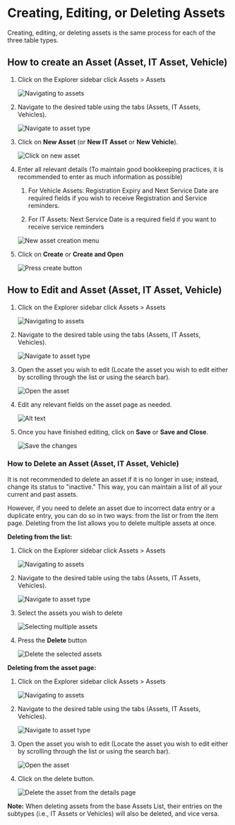 # Creating, Editing, or Deleting Assets

Creating, editing, or deleting assets is the same process for each of the three table types.


## How to create an Asset (Asset, IT Asset, Vehicle)

1. Click on the Explorer sidebar click Assets &gt; Assets  

    ![Navigating to assets](<Navigating to Assets.png>)

2. Navigate to the desired table using the tabs (Assets, IT Assets, Vehicles).  

    ![Navigate to asset type](<Navigate to asset type.png>)

3. Click on **New Asset** (or **New IT Asset** or **New Vehicle**).  

    ![Click on new asset](<Click on new asset.png>)

4. Enter all relevant details (To maintain good bookkeeping practices, it is recommended to enter as much information as possible)  
    
    1. For Vehicle Assets: Registration Expiry and Next Service Date are required fields if you wish to receive Registration and Service reminders.

    2. For IT Assets: Next Service Date is a required field if you want to receive service reminders  

    ![New asset creation menu](<New asset creation menu.png>)

5. Click on **Create** or ****Create and Open**** 

    ![Press create button](<Press create button.png>)

## How to Edit and Asset (Asset, IT Asset, Vehicle)

1. Click on the Explorer sidebar click Assets &gt; Assets  

    ![Navigating to assets](<Navigating to Assets.png>)

2. Navigate to the desired table using the tabs (Assets, IT Assets, Vehicles).

    ![Navigate to asset type](<Navigate to asset type.png>)

3. Open the asset you wish to edit (Locate the asset you wish to edit either by scrolling through the list or using the search bar).  

    ![Open the asset](<Open the asset.png>)

4. Edit any relevant fields on the asset page as needed.  

    ![Alt text](<Updating the asset information on the details page.png>)

5. Once you have finished editing, click on **Save** or **Save and Close**.  

    ![Save the changes](<Save the changes.png>)

### How to Delete an Asset (Asset, IT Asset, Vehicle)

It is not recommended to delete an asset if it is no longer in use; instead, change its status to "inactive." This way, you can maintain a list of all your current and past assets.

However, if you need to delete an asset due to incorrect data entry or a duplicate entry, you can do so in two ways: from the list or from the item page. Deleting from the list allows you to delete multiple assets at once.

**Deleting from the list:**

1. Click on the Explorer sidebar click Assets &gt; Assets  

    ![Navigating to assets](<Navigating to Assets.png>)

2. Navigate to the desired table using the tabs (Assets, IT Assets, Vehicles).  

    ![Navigate to asset type](<Navigate to asset type.png>)

3. Select the assets you wish to delete 

    ![Selecting multiple assets](<Selecting multiple assets.png>)

4. Press the **Delete** button 

    ![Delete the selected assets](<Delete the selected assets.png>)

**Deleting from the asset page:**

1. Click on the Explorer sidebar click Assets &gt; Assets 

    ![Navigating to assets](<Navigating to Assets.png>)

2. Navigate to the desired table using the tabs (Assets, IT Assets, Vehicles).  

    ![Navigate to asset type](<Navigate to asset type.png>)

3. Open the asset you wish to edit (Locate the asset you wish to edit either by scrolling through the list or using the search bar).  

    ![Open the asset](<Open the asset.png>)

4. Click on the delete button.  

    ![Delete the asset from the details page](<Delete the asset from the details page.png>)

**Note:** When deleting assets from the base Assets List, their entries on the subtypes (i.e., IT Assets or Vehicles) will also be deleted, and vice versa.